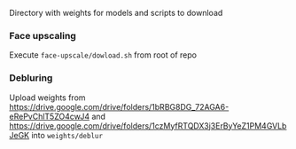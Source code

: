 Directory with weights for models and scripts to download

### Face upscaling

Execute `face-upscale/dowload.sh` from root of repo

### Debluring

Upload weights from https://drive.google.com/drive/folders/1bRBG8DG_72AGA6-eRePvChlT5ZO4cwJ4 and https://drive.google.com/drive/folders/1czMyfRTQDX3j3ErByYeZ1PM4GVLbJeGK into `weights/deblur`

